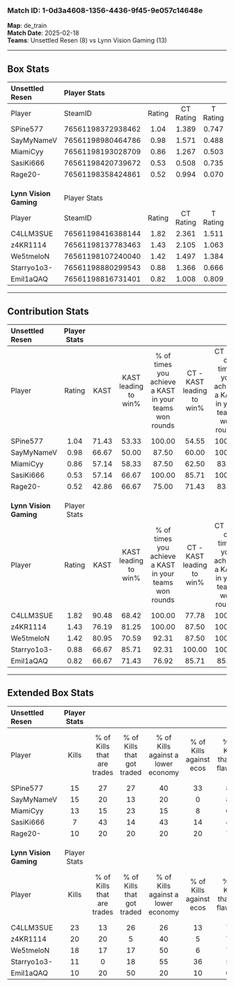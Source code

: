 ### Match ID: 1-0d3a4608-1356-4436-9f45-9e057c14648e  
**Map**: de_train  
**Match Date**: 2025-02-18  
**Teams**: Unsettled Resen (8) vs Lynn Vision Gaming (13)  

---  

## Box Stats  

| **Unsettled Resen**    | Player Stats      |        |           |          |       |       |       |         |        |      |     |
| :- | :- | :-: | :-: | :-: | :-: | :-: | :-: | :-: | :-: | :-: | :-: |
| Player                 | SteamID           | Rating | CT Rating | T Rating | KAST  |  ADR  | Kills | Assists | Deaths | K/D  | HS% |
| SPine577               | 76561198372938462 |  1.04  |   1.389   |  0.747   | 71.43 | 63.2  |  15   |    3    |   15   | 1.00 | 53  |
| SayMyNameV             | 76561198980464786 |  0.98  |   1.571   |  0.488   | 66.67 | 72.5  |  15   |    3    |   17   | 0.88 | 26  |
| MiamiCyy               | 76561198193028709 |  0.86  |   1.267   |  0.503   | 57.14 | 61.1  |  13   |    2    |   14   | 0.93 | 38  |
| SasiKi666              | 76561198420739672 |  0.53  |   0.508   |  0.735   | 57.14 | 53.2  |   7   |    5    |   17   | 0.41 | 14  |
| Rage20-                | 76561198358424861 |  0.52  |   0.994   |  0.070   | 42.86 | 63.7  |  10   |    3    |   19   | 0.53 | 70  |
|                        |                   |        |           |          |       |       |       |         |        |      |     |
|                        |                   |        |           |          |       |       |       |         |        |      |     |
|                        |                   |        |           |          |       |       |       |         |        |      |     |
| **Lynn Vision Gaming** | Player Stats      |        |           |          |       |       |       |         |        |      |     |
| Player                 | SteamID           | Rating | CT Rating | T Rating | KAST  |  ADR  | Kills | Assists | Deaths | K/D  | HS% |
| C4LLM3SUE              | 76561198416388144 |  1.82  |   2.361   |  1.511   | 90.48 | 119.3 |  23   |    5    |   10   | 2.30 | 56  |
| z4KR1114               | 76561198137783463 |  1.43  |   2.105   |  1.063   | 76.19 | 83.1  |  20   |    1    |   11   | 1.82 | 30  |
| We5tmeloN              | 76561198107240040 |  1.42  |   1.497   |  1.384   | 80.95 | 86.1  |  18   |    7    |   11   | 1.64 | 72  |
| Starryo1o3-            | 76561198880299543 |  0.88  |   1.366   |  0.666   | 66.67 | 60.8  |  11   |    4    |   13   | 0.85 | 72  |
| Emil1aQAQ              | 76561198816731401 |  0.82  |   1.008   |  0.809   | 66.67 | 68.6  |  10   |    4    |   15   | 0.67 | 70  |
---  

## Contribution Stats  

| **Unsettled Resen**    | Player Stats |       |                      |                                                        |                           |                                                             |                          |                                                            |
| :- | :-: | :-: | :-: | :-: | :-: | :-: | :-: | :-: |
| Player                 |    Rating    | KAST  | KAST leading to win% | % of times you achieve a KAST in your teams won rounds | CT - KAST leading to win% | CT - % of times you achieve a KAST in your teams won rounds | T - KAST leading to win% | T - % of times you achieve a KAST in your teams won rounds |
| SPine577               |     1.04     | 71.43 |        53.33         |                         100.00                         |           54.55           |                           100.00                            |          50.00           |                           100.00                           |
| SayMyNameV             |     0.98     | 66.67 |        50.00         |                         87.50                          |           60.00           |                           100.00                            |          25.00           |                           50.00                            |
| MiamiCyy               |     0.86     | 57.14 |        58.33         |                         87.50                          |           62.50           |                            83.33                            |          50.00           |                           100.00                           |
| SasiKi666              |     0.53     | 57.14 |        66.67         |                         100.00                         |           85.71           |                           100.00                            |          40.00           |                           100.00                           |
| Rage20-                |     0.52     | 42.86 |        66.67         |                         75.00                          |           71.43           |                            83.33                            |          50.00           |                           50.00                            |
|                        |              |       |                      |                                                        |                           |                                                             |                          |                                                            |
|                        |              |       |                      |                                                        |                           |                                                             |                          |                                                            |
|                        |              |       |                      |                                                        |                           |                                                             |                          |                                                            |
| **Lynn Vision Gaming** | Player Stats |       |                      |                                                        |                           |                                                             |                          |                                                            |
| Player                 |    Rating    | KAST  | KAST leading to win% | % of times you achieve a KAST in your teams won rounds | CT - KAST leading to win% | CT - % of times you achieve a KAST in your teams won rounds | T - KAST leading to win% | T - % of times you achieve a KAST in your teams won rounds |
| C4LLM3SUE              |     1.82     | 90.48 |        68.42         |                         100.00                         |           77.78           |                           100.00                            |          60.00           |                           100.00                           |
| z4KR1114               |     1.43     | 76.19 |        81.25         |                         100.00                         |           87.50           |                           100.00                            |          75.00           |                           100.00                           |
| We5tmeloN              |     1.42     | 80.95 |        70.59         |                         92.31                          |           87.50           |                           100.00                            |          55.56           |                           83.33                            |
| Starryo1o3-            |     0.88     | 66.67 |        85.71         |                         92.31                          |          100.00           |                           100.00                            |          71.43           |                           83.33                            |
| Emil1aQAQ              |     0.82     | 66.67 |        71.43         |                         76.92                          |           85.71           |                            85.71                            |          57.14           |                           66.67                            |
---  

## Extended Box Stats  

| **Unsettled Resen**    | Player Stats |                            |                            |                                    |                         |                              |                                 |        |                             |                                     |                          |                               |                            |
| :- | :-: | :-: | :-: | :-: | :-: | :-: | :-: | :-: | :-: | :-: | :-: | :-: | :-: |
| Player                 |    Kills     | % of Kills that are trades | % of Kills that got traded | % of Kills against a lower economy | % of Kills against ecos | % of Kills that are flawless | % of Kills that are close duels | Deaths | % of Deaths that get traded | % of Deaths against a lower economy | % of Deaths against ecos | % of Deaths that are flawless | % of Deaths that are close |
| SPine577               |      15      |             27             |             27             |                 40                 |           33            |              80              |                7                |   15   |             20              |                 13                  |            7             |              53               |             7              |
| SayMyNameV             |      15      |             20             |             13             |                 20                 |            0            |              87              |                0                |   17   |             29              |                 18                  |            12            |              88               |             6              |
| MiamiCyy               |      13      |             15             |             23             |                 15                 |            8            |              69              |                0                |   14   |             21              |                 14                  |            7             |              64               |             0              |
| SasiKi666              |      7       |             43             |             14             |                 43                 |           14            |              43              |               14                |   17   |             18              |                  6                  |            0             |              59               |             0              |
| Rage20-                |      10      |             20             |             20             |                 20                 |           20            |              70              |               10                |   19   |             16              |                 16                  |            5             |              79               |             0              |
|                        |              |                            |                            |                                    |                         |                              |                                 |        |                             |                                     |                          |                               |                            |
|                        |              |                            |                            |                                    |                         |                              |                                 |        |                             |                                     |                          |                               |                            |
|                        |              |                            |                            |                                    |                         |                              |                                 |        |                             |                                     |                          |                               |                            |
| **Lynn Vision Gaming** | Player Stats |                            |                            |                                    |                         |                              |                                 |        |                             |                                     |                          |                               |                            |
| Player                 |    Kills     | % of Kills that are trades | % of Kills that got traded | % of Kills against a lower economy | % of Kills against ecos | % of Kills that are flawless | % of Kills that are close duels | Deaths | % of Deaths that get traded | % of Deaths against a lower economy | % of Deaths against ecos | % of Deaths that are flawless | % of Deaths that are close |
| C4LLM3SUE              |      23      |             13             |             26             |                 26                 |           13            |              74              |                4                |   10   |             20              |                 30                  |            0             |              60               |             10             |
| z4KR1114               |      20      |             20             |             5              |                 40                 |            5            |              75              |                0                |   11   |             27              |                  9                  |            0             |              73               |             0              |
| We5tmeloN              |      18      |             17             |             17             |                 50                 |            6            |              72              |                0                |   11   |              9              |                 18                  |            0             |              73               |             0              |
| Starryo1o3-            |      11      |             0              |             18             |                 55                 |           36            |              55              |                0                |   13   |             23              |                 15                  |            0             |              69               |             8              |
| Emil1aQAQ              |      10      |             20             |             50             |                 20                 |           10            |              60              |               10                |   15   |             20              |                 20                  |            0             |              93               |             7              |
